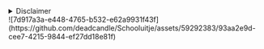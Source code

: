 <details>
  <summary>Disclaimer</summary>
  Klein probleem in de code design waardoor ik uiteindelijk random docenten heb toegewezen per schoolreisje:
  ```php
    public static function findAvailableTeacher() {
        // choose random teacher
        return self::$teachers[array_rand(self::$teachers, 1)];
    }
  ``` 
</details>
![7d917a3a-e448-4765-b532-e62a9931f43f](https://github.com/deadcandle/Schooluitje/assets/59292383/93aa2e9d-cee7-4215-9844-ef27dd18e81f)
